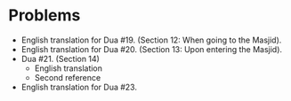 Problems
===========
- English translation for Dua #19. (Section 12: When going to the Masjid).
- English translation for Dua #20. (Section 13: Upon entering the Masjid).
- Dua #21. (Section 14)
	- English translation
	- Second reference
- English translation for Dua #23.